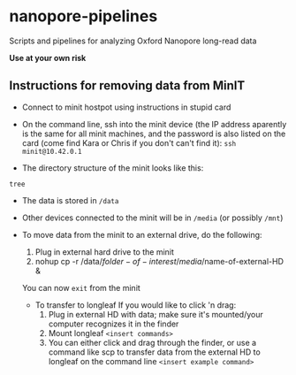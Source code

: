# nanopore-pipelines
Scripts and pipelines for analyzing Oxford Nanopore long-read data

**Use at your own risk**

## Instructions for removing data from MinIT

- Connect to minit hostpot using instructions in stupid card

- On the command line, ssh into the minit device (the IP address aparently is the same for all minit machines, and the password is also listed on the card (come find Kara or Chris if you don't can't find it):
`ssh minit@10.42.0.1`

- The directory structure of the minit looks like this:

`tree`

- The data is stored in `/data`
- Other devices connected to the minit will be in `/media` (or possibly `/mnt`)

- To move data from the minit to an external drive, do the following:
  1) Plug in external hard drive to the minit
  2) nohup cp -r /data/$folder-of-interest /media/$name-of-external-HD &
  
  You can now `exit` from the minit 
  
  - To transfer to longleaf
    If you would like to click 'n drag:
      1) Plug in external HD with data; make sure it's mounted/your computer recognizes it in the finder
      2) Mount longleaf `<insert commands>`
      3) You can either click and drag through the finder, or use a command like scp to transfer data from the external HD to longleaf on the command line `<insert example command>`
